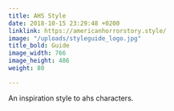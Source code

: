 ```yaml
---
title: AHS Style
date: 2018-10-15 23:29:48 +0200
linklink: https://americanhorrorstory.style/
image: "/uploads/styleguide_logo.jpg"
title_bold: Guide
image_width: 766
image_height: 486
weight: 80

---
```

An inspiration style to ahs characters.